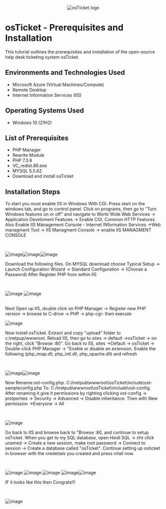<p align="center">
<img src="https://i.imgur.com/Clzj7Xs.png" alt="osTicket logo"/>
</p>

<h1>osTicket - Prerequisites and Installation</h1>
This tutorial outlines the prerequisites and installation of the open-source help desk ticketing system osTicket.<br />





<h2>Environments and Technologies Used</h2>

- Microsoft Azure (Virtual Machines/Compute)
- Remote Desktop
- Internet Information Services (IIS)

<h2>Operating Systems Used </h2>

- Windows 10</b> (21H2)

<h2>List of Prerequisites</h2>


-  PHP Manager 
-  Rewrite Module
-  PHP 7.3.8
-  VC_redist.86.exe
-  MYSQL 5.5.62
- Download and install osTicket 




<h2>Installation Steps</h2>

<p>



</p>
<p>
To start you must enable IIS in Windows With CGI.  Press start on the windows tab, and go to control panel.  Click on programs, then go to "Turn Windows features on or off" and navigate to Worle Wide Web Services -> Application Develoment Features -> Enable CGI, Common HTTP Features.  Also Enable IIS Management Console - Internet INformation Services ->Web managment Tool -> IIS Managment Console -> enable IIS MANAGMENT CONSOLE
</p>
<br />

![image](https://github.com/AtomSteve/osticket-prereqs/assets/147112183/7eeb5cfb-6ac6-419e-bbb2-05b32863520e)![image](https://github.com/AtomSteve/osticket-prereqs/assets/147112183/4730b958-c668-4d97-98f1-a3b025c366ad)![image](https://github.com/AtomSteve/osticket-prereqs/assets/147112183/c3bb14fc-c4d4-4bd3-8b5a-59cfbc73e336)




<p>



</p>
<p>
Download the following files.  On MYSQL download choose Typical Setup -> Launch Configuration Wizard -> Standard Configuration -> (Choose a Password)
After Register PHP from within IIS
</p>
<br />


<p>

![image](https://github.com/AtomSteve/osticket-prereqs/assets/147112183/24362059-3597-4264-86aa-e1ccc61fba63)
![image](https://github.com/AtomSteve/osticket-prereqs/assets/147112183/6dba7c20-fd79-4c49-a61d-b31462c8d6b9)

</p>
<br />
Next Open up IIS, double click on PHP Manager -> Register new PHP version -> browse to C-drive -> PHP -> php-cgi- then execute

<p>


![image](https://github.com/AtomSteve/osticket-prereqs/assets/147112183/51f27ae8-d5d3-450e-872e-07a18aea36aa)








</p>
<p>
Now install osTicket.  Extract and copy "upload" folder to c:inetpup/wwwroot.  
  Reload IIS, then go to sites -> default ->osTicket -> on the right, click "Browse :80".  Go back to IIS, sites ->Default -> osTicket -> Double-click PHP Manager -> "Enable or disable an extension.  Enable the following (php_imap.dll, php_intl.dll, php_opache.dll) and refresh                                                                                                                                                                                                                                                                                     
  
  
</p>
<br />

</p>

![image](https://github.com/AtomSteve/osticket-prereqs/assets/147112183/cbbb5b04-acfa-4b88-8c8f-41bd887944ec)![image](https://github.com/AtomSteve/osticket-prereqs/assets/147112183/12d35f36-86e9-4d3a-8381-69e396ec704b)




</p>
<p>
Now Rename:ost-config.php.  C:/inetpub\wwwroot\osTicket\include\ost-sampleconfig.php To:  C:/inetpub\wwwroot\osTicket\include\ost-config.  After renaming it give it permissions by righting clicking ost-config -> protperties -> Security -> Advanced -> Disable inheritance.  Then with New permission ->Everyone -> All

</p>
<br />

</p>

![image](https://github.com/AtomSteve/osticket-prereqs/assets/147112183/9b182de8-ed1d-4ff4-893e-d28ba1400fe5)


</p>
<p>

Go back to IIS and browse back to "Browse :80, and continue to setup osTicket.  When you get to my SQL database, open Heidi SQL -> riht click unamed -> Create a new session, make root password -> Connect to session -> Create a database called "osTicket".  Continue setting up osticket in browser with the credetials you created and press intall now. 

</p>
<br />

</p>

![image](https://github.com/AtomSteve/osticket-prereqs/assets/147112183/55e6b867-f95e-46e0-83ec-54035e17a375) ![image](https://github.com/AtomSteve/osticket-prereqs/assets/147112183/b990a3e1-ad91-4946-a1a8-142ceb7143af)
 ![image](https://github.com/AtomSteve/osticket-prereqs/assets/147112183/d0dedb3c-fc61-4a82-8ef8-49b5101669c1) ![image](https://github.com/AtomSteve/osticket-prereqs/assets/147112183/742850e9-3e29-438c-bdbc-18abfb2f66e2)![image](https://github.com/AtomSteve/osticket-prereqs/assets/147112183/5d3dd8f9-28d1-4a87-977c-3dc6289c82d4)

</p>
<p>

IF it looks like this then Congrats!!! 

</p>
<br />

</p>

![image](https://github.com/AtomSteve/osticket-prereqs/assets/147112183/5267d272-f991-4ecf-a70e-503689aa30a0)



